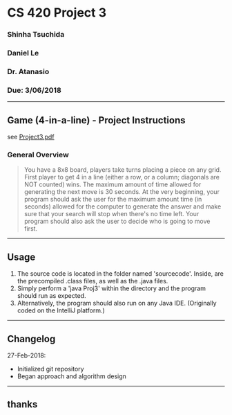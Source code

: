 # CS 420 Project 3
### Shinha Tsuchida
### Daniel Le 
### Dr. Atanasio
### Due: 3/06/2018

----
## Game (4-in-a-line) - Project Instructions
see [Project3.pdf](https://github.com/shinha97/fourinaline/blob/master/Project3.pdf)

### General Overview
> You have a 8x8 board, players take turns placing a piece on any grid. First player to get 4 in a line
(either a row, or a column; diagonals are NOT counted) wins. The maximum amount of time allowed
for generating the next move is 30 seconds. At the very beginning, your program should ask the user
for the maximum amount time (in seconds) allowed for the computer to generate the answer and
make sure that your search will stop when there's no time left. Your program should also ask the user
to decide who is going to move first.


----
## Usage
1. The source code is located in the folder named 'sourcecode'. 
Inside, are the precompiled .class files, as well as the .java files.
2. Simply perform a 'java Proj3' within the directory and the program should run as expected.
3. Alternatively, the program should also run on any Java IDE. 
(Originally coded on the IntelliJ platform.)


----
## Changelog
 27-Feb-2018: 

* Initialized git repository
* Began approach and algorithm design


----
## thanks
